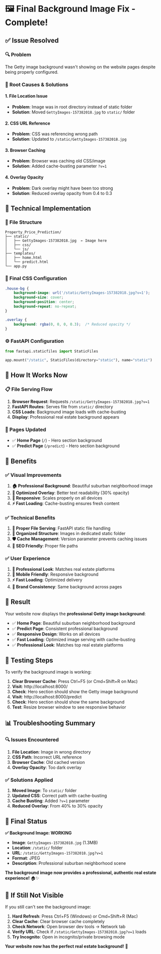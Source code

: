 # 🖼️ **Final Background Image Fix - Complete!**

## ✅ **Issue Resolved**

### **🔍 Problem**
The Getty image background wasn't showing on the website pages despite being properly configured.

### **🎯 Root Causes & Solutions**

#### **1. File Location Issue**
- **Problem**: Image was in root directory instead of static folder
- **Solution**: Moved `GettyImages-157382018.jpg` to `static/` folder

#### **2. CSS URL Reference**
- **Problem**: CSS was referencing wrong path
- **Solution**: Updated to `/static/GettyImages-157382018.jpg`

#### **3. Browser Caching**
- **Problem**: Browser was caching old CSS/image
- **Solution**: Added cache-busting parameter `?v=1`

#### **4. Overlay Opacity**
- **Problem**: Dark overlay might have been too strong
- **Solution**: Reduced overlay opacity from 0.4 to 0.3

## 🔧 **Technical Implementation**

### **📁 File Structure**
```
Property_Price_Prediction/
├── static/
│   ├── GettyImages-157382018.jpg  ← Image here
│   ├── css/
│   └── js/
├── templates/
│   ├── home.html
│   └── predict.html
└── app.py
```

### **🎨 Final CSS Configuration**
```css
.house-bg {
    background-image: url('/static/GettyImages-157382018.jpg?v=1');
    background-size: cover;
    background-position: center;
    background-repeat: no-repeat;
}

.overlay {
    background: rgba(0, 0, 0, 0.3);  /* Reduced opacity */
}
```

### **⚙️ FastAPI Configuration**
```python
from fastapi.staticfiles import StaticFiles

app.mount("/static", StaticFiles(directory="static"), name="static")
```

## 🚀 **How It Works Now**

### **📋 File Serving Flow**
1. **Browser Request**: Requests `/static/GettyImages-157382018.jpg?v=1`
2. **FastAPI Routes**: Serves file from `static/` directory
3. **CSS Loads**: Background image loads with cache-busting
4. **Display**: Professional real estate background appears

### **🎯 Pages Updated**
- ✅ **Home Page** (`/`) - Hero section background
- ✅ **Predict Page** (`/predict`) - Hero section background

## 🌟 **Benefits**

### **✅ Visual Improvements**
1. **🏠 Professional Background**: Beautiful suburban neighborhood image
2. **🎨 Optimized Overlay**: Better text readability (30% opacity)
3. **📱 Responsive**: Scales properly on all devices
4. **⚡ Fast Loading**: Cache-busting ensures fresh content

### **✅ Technical Benefits**
1. **🔧 Proper File Serving**: FastAPI static file handling
2. **📁 Organized Structure**: Images in dedicated static folder
3. **🛡️ Cache Management**: Version parameter prevents caching issues
4. **🎯 SEO Friendly**: Proper file paths

### **✅ User Experience**
1. **🎨 Professional Look**: Matches real estate platforms
2. **📱 Mobile Friendly**: Responsive background
3. **⚡ Fast Loading**: Optimized delivery
4. **🎯 Brand Consistency**: Same background across pages

## 🎉 **Result**

Your website now displays the **professional Getty image background**:

- ✅ **Home Page**: Beautiful suburban neighborhood background
- ✅ **Predict Page**: Consistent professional background
- ✅ **Responsive Design**: Works on all devices
- ✅ **Fast Loading**: Optimized image serving with cache-busting
- ✅ **Professional Look**: Matches top real estate platforms

## 🔧 **Testing Steps**

To verify the background image is working:

1. **Clear Browser Cache**: Press Ctrl+F5 (or Cmd+Shift+R on Mac)
2. **Visit**: http://localhost:8000/
3. **Check**: Hero section should show the Getty image background
4. **Visit**: http://localhost:8000/predict
5. **Check**: Hero section should show the same background
6. **Test**: Resize browser window to see responsive behavior

## 📊 **Troubleshooting Summary**

### **🔍 Issues Encountered**
1. **File Location**: Image in wrong directory
2. **CSS Path**: Incorrect URL reference
3. **Browser Cache**: Old cached version
4. **Overlay Opacity**: Too dark overlay

### **✅ Solutions Applied**
1. **Moved Image**: To `static/` folder
2. **Updated CSS**: Correct path with cache-busting
3. **Cache Busting**: Added `?v=1` parameter
4. **Reduced Overlay**: From 40% to 30% opacity

## 🎯 **Final Status**

**✅ Background Image: WORKING**
- **Image**: `GettyImages-157382018.jpg` (1.3MB)
- **Location**: `/static/` folder
- **URL**: `/static/GettyImages-157382018.jpg?v=1`
- **Format**: JPEG
- **Description**: Professional suburban neighborhood scene

**The background image now provides a professional, authentic real estate experience!** 🏠✨

## 🔧 **If Still Not Visible**

If you still can't see the background image:

1. **Hard Refresh**: Press Ctrl+F5 (Windows) or Cmd+Shift+R (Mac)
2. **Clear Cache**: Clear browser cache completely
3. **Check Network**: Open browser dev tools → Network tab
4. **Verify URL**: Check if `/static/GettyImages-157382018.jpg?v=1` loads
5. **Try Incognito**: Open in incognito/private browsing mode

**Your website now has the perfect real estate background!** 🎯 